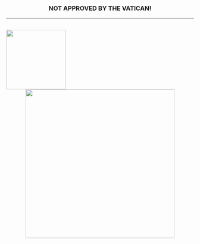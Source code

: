 <h3 align="center">NOT APPROVED BY THE VATICAN! </h3>

---


<br>

<!--
<div align="center">
  <img
       src="https://img.shields.io/badge/Windows-0078D6?style=for-the-badge&logo=windows&logoColor=white">
  ᠎ 
  <img
       src="https://img.shields.io/badge/Cplusplus-14354C?style=for-the-badge&logo=python&logoColor=yellow">᠎
  ᠎ 
  <img
       src="https://img.shields.io/badge/Linux-black?style=for-the-badge&logo=linux&logoColor=white">
  ᠎ 
  <img
       src="https://img.shields.io/badge/C%20Language-00599C?style=for-the-badge&logo=c&logoColor=black">
</div>

<br>
-->

<div>
  <a href="https://github.com/Reverend-Zolf">
  <img height="160em" align="left" src="https://github-readme-stats.vercel.app/api?username=Reverend-Zolf&show_icons=true&theme=merko&include_all_commits=true&count_private=true" />
  </a>
</div>

<div align="center"><br><br>
<img src="https://media.tenor.com/VymTC9JKTSkAAAAM/faith-cross-sign.gif" width="400"></h1>
<p align="center">
</div>

<!--
<br>
<br>
<br>


